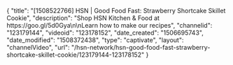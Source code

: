 {
    "title": "[1508522766] HSN | Good Food Fast: Strawberry Shortcake Skillet Cookie",
    "description": "Shop HSN Kitchen & Food at https:\/\/goo.gl\/5d0Gya\n\nLearn how to make our recipes",
    "channelid": "123179144",
    "videoid": "123178152",
    "date_created": "1506695743",
    "date_modified": "1508372438",
    "type": "captivate",
    "layout": "channelVideo",
    "url": "\/hsn-network\/hsn-good-food-fast-strawberry-shortcake-skillet-cookie\/123179144-123178152"
}